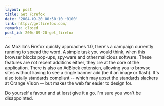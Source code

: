 ```yaml
---
layout: post
title: Get Firefox
date: '2004-09-20 00:50:10 +0100'
link: http://getfirefox.com/
remarks: closed
post_id: 2004-09-20-get_firefox
---
```

As Mozilla's Firefox quickly approaches 1.0, there's a campaign currently running to spread the word. A simple task you would think, when this browser blocks pop-ups, spy-ware and other malicious software. These features are not recent additions either, they are at the core of the application. There is also an AdBlock extension, allowing you to browse sites without having to see a single banner add (be it an image or flash). It's also totally standards compliant -- which may upset the standards slackers at Orange Vision -- but makes the web far easier to design for. 

Do yourself a favour and at least give it a go. I'm sure you won't be disappointed.